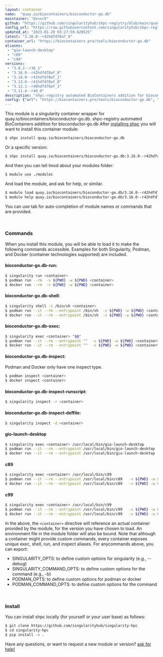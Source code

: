 ```yaml
---
layout: container
name:  "quay.io/biocontainers/bioconductor-go.db"
maintainer: "@vsoch"
github: "https://github.com/singularityhub/shpc-registry/blob/main/quay.io/biocontainers/bioconductor-go.db/container.yaml"
config_url: "https://raw.githubusercontent.com/singularityhub/shpc-registry/main/quay.io/biocontainers/bioconductor-go.db/container.yaml"
updated_at: "2023-01-20 03:27:59.620525"
latest: "3.16.0--r42hdfd78af_0"
container_url: "https://biocontainers.pro/tools/bioconductor-go.db"
aliases:
 - "gio-launch-desktop"
 - "c89"
 - "c99"
versions:
 - "3.8.2--r36_1"
 - "3.16.0--r42hdfd78af_0"
 - "3.14.0--r41hdfd78af_1"
 - "3.13.0--r41hdfd78af_0"
 - "3.12.1--r40hdfd78af_1"
 - "3.11.4--r40_0"
description: "shpc-registry automated BioContainers addition for bioconductor-go.db"
config: {"url": "https://biocontainers.pro/tools/bioconductor-go.db", "maintainer": "@vsoch", "description": "shpc-registry automated BioContainers addition for bioconductor-go.db", "latest": {"3.16.0--r42hdfd78af_0": "sha256:7a59ae7269667f6857315b9b28bee02b8dfae8204ad453482e161ca531bc4138"}, "tags": {"3.8.2--r36_1": "sha256:b83401a4f80d6954659ef664e7f3c3b146ef250d6f4a35b5a35aef19ad4fe921", "3.16.0--r42hdfd78af_0": "sha256:7a59ae7269667f6857315b9b28bee02b8dfae8204ad453482e161ca531bc4138", "3.14.0--r41hdfd78af_1": "sha256:49c0eba2f643972c6b684bd9b62447bd5282a96cef946730a52b2e3b0c2205ce", "3.13.0--r41hdfd78af_0": "sha256:b7c858988d529ca092d5df304348f61d60b2ea2b2945674dc3e523ff99ff0236", "3.12.1--r40hdfd78af_1": "sha256:af5c97f9e2f7cb9e03869373d49748b2812c09fcb7cbbc08fa2f6218a0ec8302", "3.11.4--r40_0": "sha256:a4fc7475bc81d8e71f2c7d4f21be15f782f3b577722164387c42dd06202e3719"}, "docker": "quay.io/biocontainers/bioconductor-go.db", "aliases": {"gio-launch-desktop": "/usr/local/bin/gio-launch-desktop", "c89": "/usr/local/bin/c89", "c99": "/usr/local/bin/c99"}}
---
```


This module is a singularity container wrapper for quay.io/biocontainers/bioconductor-go.db.
shpc-registry automated BioContainers addition for bioconductor-go.db
After [installing shpc](#install) you will want to install this container module:


```bash
$ shpc install quay.io/biocontainers/bioconductor-go.db
```

Or a specific version:

```bash
$ shpc install quay.io/biocontainers/bioconductor-go.db:3.16.0--r42hdfd78af_0
```

And then you can tell lmod about your modules folder:

```bash
$ module use ./modules
```

And load the module, and ask for help, or similar.

```bash
$ module load quay.io/biocontainers/bioconductor-go.db/3.16.0--r42hdfd78af_0
$ module help quay.io/biocontainers/bioconductor-go.db/3.16.0--r42hdfd78af_0
```

You can use tab for auto-completion of module names or commands that are provided.

<br>

### Commands

When you install this module, you will be able to load it to make the following commands accessible.
Examples for both Singularity, Podman, and Docker (container technologies supported) are included.

#### bioconductor-go.db-run:

```bash
$ singularity run <container>
$ podman run --rm  -v ${PWD} -w ${PWD} <container>
$ docker run --rm  -v ${PWD} -w ${PWD} <container>
```

#### bioconductor-go.db-shell:

```bash
$ singularity shell -s /bin/sh <container>
$ podman run --it --rm --entrypoint /bin/sh  -v ${PWD} -w ${PWD} <container>
$ docker run --it --rm --entrypoint /bin/sh  -v ${PWD} -w ${PWD} <container>
```

#### bioconductor-go.db-exec:

```bash
$ singularity exec <container> "$@"
$ podman run --it --rm --entrypoint ""  -v ${PWD} -w ${PWD} <container> "$@"
$ docker run --it --rm --entrypoint ""  -v ${PWD} -w ${PWD} <container> "$@"
```

#### bioconductor-go.db-inspect:

Podman and Docker only have one inspect type.

```bash
$ podman inspect <container>
$ docker inspect <container>
```

#### bioconductor-go.db-inspect-runscript:

```bash
$ singularity inspect -r <container>
```

#### bioconductor-go.db-inspect-deffile:

```bash
$ singularity inspect -d <container>
```


#### gio-launch-desktop

```bash
$ singularity exec <container> /usr/local/bin/gio-launch-desktop
$ podman run --it --rm --entrypoint /usr/local/bin/gio-launch-desktop   -v ${PWD} -w ${PWD} <container> -c " $@"
$ docker run --it --rm --entrypoint /usr/local/bin/gio-launch-desktop   -v ${PWD} -w ${PWD} <container> -c " $@"
```


#### c89

```bash
$ singularity exec <container> /usr/local/bin/c89
$ podman run --it --rm --entrypoint /usr/local/bin/c89   -v ${PWD} -w ${PWD} <container> -c " $@"
$ docker run --it --rm --entrypoint /usr/local/bin/c89   -v ${PWD} -w ${PWD} <container> -c " $@"
```


#### c99

```bash
$ singularity exec <container> /usr/local/bin/c99
$ podman run --it --rm --entrypoint /usr/local/bin/c99   -v ${PWD} -w ${PWD} <container> -c " $@"
$ docker run --it --rm --entrypoint /usr/local/bin/c99   -v ${PWD} -w ${PWD} <container> -c " $@"
```



In the above, the `<container>` directive will reference an actual container provided
by the module, for the version you have chosen to load. An environment file in the
module folder will also be bound. Note that although a container
might provide custom commands, every container exposes unique exec, shell, run, and
inspect aliases. For anycommands above, you can export:

 - SINGULARITY_OPTS: to define custom options for singularity (e.g., --debug)
 - SINGULARITY_COMMAND_OPTS: to define custom options for the command (e.g., -b)
 - PODMAN_OPTS: to define custom options for podman or docker
 - PODMAN_COMMAND_OPTS: to define custom options for the command

<br>

### Install

You can install shpc locally (for yourself or your user base) as follows:

```bash
$ git clone https://github.com/singularityhub/singularity-hpc
$ cd singularity-hpc
$ pip install -e .
```

Have any questions, or want to request a new module or version? [ask for help!](https://github.com/singularityhub/singularity-hpc/issues)